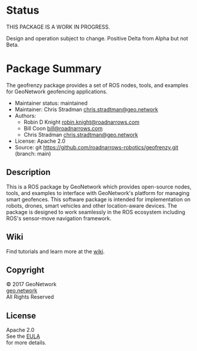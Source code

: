 # Status

THIS PACKAGE IS A WORK IN PROGRESS.

Design and operation subject to change. 
Positive Delta from Alpha but not Beta.

# Package Summary
The geofrenzy package provides a set of ROS nodes, tools, and examples for GeoNetwork geofencing applications.

* Maintainer status: maintained
* Maintainer: Chris Stradman <chris.stradtman@geo.network> 
* Authors:
  - Robin D Knight <robin.knight@roadnarrows.com>
  - Bill Coon <bill@roadnarrows.com>
  - Chris Stradman <chris.stradtman@geo.network>
* License: Apache 2.0
* Source: git https://github.com/roadnarrows-robotics/geofrenzy.git (branch: main)

## Description
This is a ROS package by GeoNetwork which provides open-source nodes, tools, and examples to interface with GeoNetwork's platform for managing smart geofences. This software package is intended for implementation on robots, drones, smart vehicles and other location-aware devices. The package is designed to work seamlessly in the ROS ecosystem including ROS's sensor-move navigation framework.

## Wiki
Find tutorials and learn more at the [wiki](https://github.com/roadnarrows-robotics/geofrenzy/wiki).

## Copyright
&copy; 2017 GeoNetwork<br>
[geo.network](http://geo.network)<br>
All Rights Reserved

## License
Apache 2.0<br>
See the [EULA](https://github.com/roadnarrows-robotics/geofrenzy/blob/master/EULA.md)<br> for more details.
